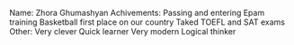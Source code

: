 Name: Zhora Ghumashyan
Achivements:
   Passing and entering Epam training
   Basketball first place on our country
   Taked TOEFL and SAT exams
   Other:
     Very clever
     Quick learner
     Very modern
     Logical thinker 